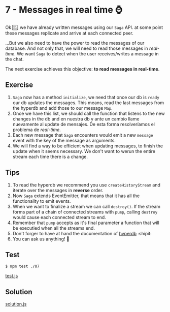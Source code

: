 # 7 - Messages in real time :watch:

Ok :cool:, we have already written messages using our `Saga` API. at some point
these messages replicate and arrive at each connected peer.

...But we also need to have the power to read the messages of our database. And
not only that, we will need to read those messages in _real-time_. We want
`Saga` to detect when the user receives/writes a message in the chat.

The next exercise achieves this objective: **to read messages in real-time**.

## Exercise

1. `Saga` now has a method `initialize`, we need that once our db is `ready`
   our db updates the messages. This means, read the last messages from the
hyperdb and add those to our message `Map`.
1. Once we have this list, we should call the function that listens to the new
   changes in the db and
en nuestra db y ante un cambio llame nuevamente al update de mensajes. De esta forma resolveríamos el problema de _real-time_.
1. Each new message that `Saga` encounters would emit a new `message` event
   with the key of the message as arguments.
1. We will find a way to be efficient when updating messages, to finish the
   update when it seems necessary. We don't want to werun the entire stream
each time there is a change.


## Tips

1. To read the hyperdb we recommend you use `createHistoryStream` and iterate over the messages in **reverse** order.
1. Now `Saga` extends EventEmitter, that means that it has all the
   functionality to emit events.
1. When we want to finalize a stream we can call `destroy()`. If the stream
   forms part of a chain of connected streams with `pump`, calling `destroy`
would cause each connected stream to end.
1. Remember that `pump` accepts as it's final parameter a function that will be
   executied when all the streams end.
1. Don't forger to have at hand the documentation of [hyperdb](hyperdb) :shipit:
1. You can ask us anything! :rainbow:

<!-- tabs:start -->
## **Test**

```
$ npm test ./07
```

[test.js](./test.js ':include')

## **Solution**

[solution.js](./solution.js ':include')

<!-- tabs:end -->
